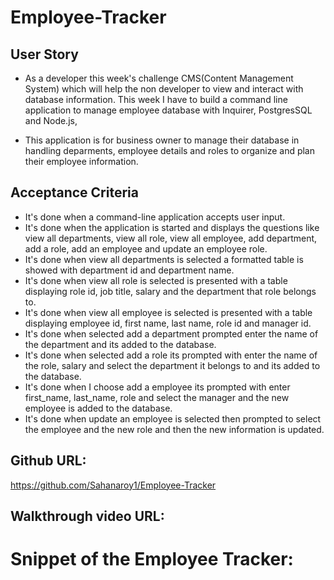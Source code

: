 # Employee-Tracker

## User Story
* As a developer this week's challenge CMS(Content Management System) which will help the non developer to view and interact with database information. This week I have to build a command line application to manage employee database with Inquirer, PostgresSQL and Node.js,

* This application is for business owner to manage their database in handling deparments, employee details and roles to organize and plan their employee information.

## Acceptance Criteria

* It's done when a  command-line application accepts user input.
* It's done when the application is started and displays the questions like view all departments, view all role, view all employee, add department, add a role, add an employee and update an employee role.
* It's done when view all departments is selected a formatted table is showed with department id and department name.
* It's done when view all role is selected is presented with a table displaying role id, job title, salary and the department that role belongs to.
* It's done when view all employee is selected is presented with a table displaying employee id, first name, last name, role id and manager id.
* It's done when selected add a department prompted enter the name of the department and its added to the database.
* It's done when selected add a role its prompted with enter the name of the role, salary and select the department it  belongs to and its added to the database.
* It's done  when I choose add a employee its prompted with enter first_name, last_name, role and select the manager and the new employee is added to the database.
* It's done when update an employee is selected then prompted to select the employee and the new role and then the new information is updated.

## Github URL:
https://github.com/Sahanaroy1/Employee-Tracker

## Walkthrough video URL:

# Snippet of the Employee Tracker: